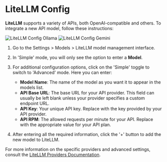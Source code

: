# LiteLLM Config

**LiteLLM** supports a variety of APIs, both OpenAI-compatible and others. To integrate a new API model, follow these instructions:

![LiteLLM Config Ollama](/img/tutorial_litellm_ollama.png) ![LiteLLM Config Gemini](/img/tutorial_litellm_gemini.png)

1. Go to the Settings > Models > LiteLLM model management interface.
2. In 'Simple' mode, you will only see the option to enter a **Model**.
3. For additional configuration options, click on the 'Simple' toggle to switch to 'Advanced' mode. Here you can enter:
   - **Model Name**: The name of the model as you want it to appear in the models list.
   - **API Base URL**: The base URL for your API provider. This field can usually be left blank unless your provider specifies a custom endpoint URL.
   - **API Key**: Your unique API key. Replace with the key provided by your API provider.
   - **API RPM**: The allowed requests per minute for your API. Replace with the appropriate value for your API plan.

4. After entering all the required information, click the '+' button to add the new model to LiteLLM.

For more information on the specific providers and advanced settings, consult the [LiteLLM Providers Documentation](https://litellm.vercel.app/docs/providers).